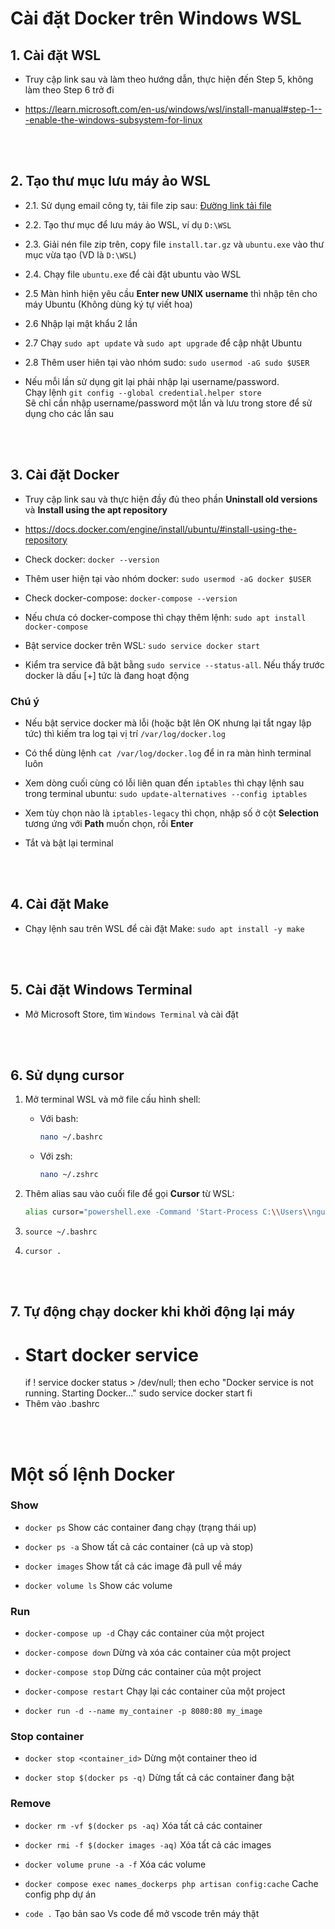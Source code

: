 # Cài đặt Docker trên Windows WSL

## 1. Cài đặt WSL

- Truy cập link sau và làm theo hướng dẫn, thực hiện đến Step 5, không làm theo Step 6 trở đi

- https://learn.microsoft.com/en-us/windows/wsl/install-manual#step-1---enable-the-windows-subsystem-for-linux

<br>
<br>

## 2. Tạo thư mục lưu máy ảo WSL

- 2.1. Sử dụng email công ty, tải file zip sau: [Đường link tải file](https://drive.google.com/drive/folders/1pxwcJkQ-bPXxvOkIhpfICXHaz1zDdnem?usp=sharing)

- 2.2. Tạo thư mục để lưu máy ảo WSL, ví dụ `D:\WSL`

- 2.3. Giải nén file zip trên, copy file `install.tar.gz` và `ubuntu.exe` vào thư mục vừa tạo (VD là `D:\WSL`)

- 2.4. Chạy file `ubuntu.exe` để cài đặt ubuntu vào WSL

- 2.5 Màn hình hiện yêu cầu **Enter new UNIX username** thì nhập tên cho máy Ubuntu (Không dùng ký tự viết hoa)

- 2.6 Nhập lại mật khẩu 2 lần

- 2.7 Chạy `sudo apt update` và `sudo apt upgrade` để cập nhật Ubuntu

- 2.8 Thêm user hiên tại vào nhóm sudo: `sudo usermod -aG sudo $USER`

- Nếu mỗi lần sử dụng git lại phải nhập lại username/password. <br>
  Chạy lệnh `git config --global credential.helper store` <br>
  Sẽ chỉ cần nhập username/password một lần và lưu trong store để sử dụng cho các lần sau

<br>
<br>

## 3. Cài đặt Docker

- Truy cập link sau và thực hiện đầy đủ theo phần **Uninstall old versions** và **Install using the apt repository**

- https://docs.docker.com/engine/install/ubuntu/#install-using-the-repository

- Check docker: `docker --version`

- Thêm user hiện tại vào nhóm docker: `sudo usermod -aG docker $USER`

- Check docker-compose: `docker-compose --version`

- Nếu chưa có docker-compose thì chạy thêm lệnh: `sudo apt install docker-compose`

- Bật service docker trên WSL: `sudo service docker start`

- Kiểm tra service đã bật bằng `sudo service --status-all`. Nếu thấy trước docker là dấu [+] tức là đang hoạt động

### Chú ý

- Nếu bật service docker mà lỗi (hoặc bật lên OK nhưng lại tắt ngay lập tức) thì kiếm tra log tại vị trí `/var/log/docker.log`

- Có thể dùng lệnh `cat /var/log/docker.log` để in ra màn hình terminal luôn

- Xem dòng cuối cùng có lỗi liên quan đến `iptables` thì chạy lệnh sau trong terminal ubuntu:
  `sudo update-alternatives --config iptables`

- Xem tùy chọn nào là `iptables-legacy` thì chọn, nhập số ở cột **Selection** tương ứng với **Path** muốn chọn, rồi **Enter**

- Tắt và bật lại terminal

<br>
<br>

## 4. Cài đặt Make

- Chạy lệnh sau trên WSL để cài đặt Make: `sudo apt install -y make`

<br>
<br>

## 5. Cài đặt Windows Terminal

- Mở Microsoft Store, tìm `Windows Terminal` và cài đặt

<br>
<br>

## 6. Sử dụng cursor

1. Mở terminal WSL và mở file cấu hình shell:
   - Với bash: 
     ```bash
     nano ~/.bashrc
     ```
   - Với zsh: 
     ```bash
     nano ~/.zshrc
     ```

2. Thêm alias sau vào cuối file để gọi **Cursor** từ WSL:
   ```bash
   alias cursor="powershell.exe -Command 'Start-Process C:\\Users\\nguye\\AppData\\Local\\Programs\\cursor\\Cursor.exe'"
   ```

3. ```source ~/.bashrc```
4. ```cursor .```

<br>
<br>

## 7. Tự động chạy docker khi khởi động lại máy

- # Start docker service
  if ! service docker status > /dev/null; then
  echo "Docker service is not running. Starting Docker..."
  sudo service docker start
  fi
- Thêm vào .bashrc

<br>
<br>

# Một số lệnh Docker

### Show

- `docker ps` Show các container đang chạy (trạng thái up)

- `docker ps -a` Show tất cả các container (cả up và stop)

- `docker images` Show tất cả các image đã pull về máy

- `docker volume ls` Show các volume

### Run

- `docker-compose up -d` Chạy các container của một project

- `docker-compose down` Dừng và xóa các container của một project

- `docker-compose stop` Dừng các container của một project

- `docker-compose restart` Chạy lại các container của một project

- `docker run -d --name my_container -p 8080:80 my_image`

### Stop container

- `docker stop <container_id>` Dừng một container theo id

- `docker stop $(docker ps -q)` Dừng tất cả các container đang bật

### Remove

- `docker rm -vf $(docker ps -aq)` Xóa tất cả các container

- `docker rmi -f $(docker images -aq)` Xóa tất cả các images

- `docker volume prune -a -f` Xóa các volume

- `docker compose exec names_dockerps php artisan config:cache` Cache config php dự án

- `code .` Tạo bản sao Vs code để mở vscode trên máy thật
